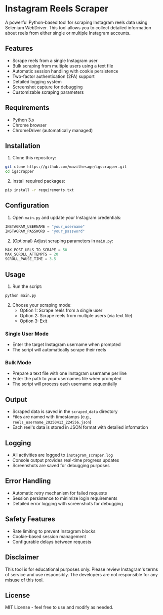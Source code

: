 # Instagram Reels Scraper

A powerful Python-based tool for scraping Instagram reels data using Selenium WebDriver. This tool allows you to collect detailed information about reels from either single or multiple Instagram accounts.

## Features

- Scrape reels from a single Instagram user
- Bulk scraping from multiple users using a text file
- Automatic session handling with cookie persistence
- Two-factor authentication (2FA) support
- Detailed logging system
- Screenshot capture for debugging
- Customizable scraping parameters

## Requirements

- Python 3.x
- Chrome browser
- ChromeDriver (automatically managed)

## Installation

1. Clone this repository:
```bash
git clone https://github.com/mazithesage/igscrapper.git
cd igscrapper
```

2. Install required packages:
```bash
pip install -r requirements.txt
```

## Configuration

1. Open `main.py` and update your Instagram credentials:
```python
INSTAGRAM_USERNAME = "your_username"
INSTAGRAM_PASSWORD = "your_password"
```

2. (Optional) Adjust scraping parameters in `main.py`:
```python
MAX_POST_URLS_TO_SCRAPE = 50
MAX_SCROLL_ATTEMPTS = 20
SCROLL_PAUSE_TIME = 3.5
```

## Usage

1. Run the script:
```bash
python main.py
```

2. Choose your scraping mode:
   - Option 1: Scrape reels from a single user
   - Option 2: Scrape reels from multiple users (via text file)
   - Option 3: Exit

### Single User Mode
- Enter the target Instagram username when prompted
- The script will automatically scrape their reels

### Bulk Mode
- Prepare a text file with one Instagram username per line
- Enter the path to your usernames file when prompted
- The script will process each username sequentially

## Output

- Scraped data is saved in the `scraped_data` directory
- Files are named with timestamps (e.g., `reels_username_20250413_224556.json`)
- Each reel's data is stored in JSON format with detailed information

## Logging

- All activities are logged to `instagram_scraper.log`
- Console output provides real-time progress updates
- Screenshots are saved for debugging purposes

## Error Handling

- Automatic retry mechanism for failed requests
- Session persistence to minimize login requirements
- Detailed error logging with screenshots for debugging

## Safety Features

- Rate limiting to prevent Instagram blocks
- Cookie-based session management
- Configurable delays between requests

## Disclaimer

This tool is for educational purposes only. Please review Instagram's terms of service and use responsibly. The developers are not responsible for any misuse of this tool.

## License

MIT License - feel free to use and modify as needed.
